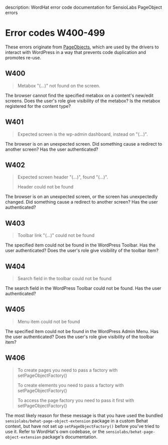 description: WordHat error code documentation for SensioLabs PageObject errors
# Error codes W400-499

These errors originate from [PageObjects](https://packagist.org/packages/sensiolabs/behat-page-object-extension), which are used by the drivers to interact with WordPress in a way that prevents code duplication and promotes re-use.

## W400
> Metabox "(...)" not found on the screen.

The browser cannot find the specified metabox on a content's new/edit screens.
Does the user's role give visibility of the metabox? Is the metabox registered for the content type?

## W401
> Expected screen is the wp-admin dashboard, instead on "(...)".

The browser is on an unexpected screen.
Did something cause a redirect to another screen? Has the user authenticated?

## W402
> Expected screen header "(...)", found "(...)".
>
> Header could not be found

The browser is on an unexpected screen, or the screen has unexpectedly changed.
Did something cause a redirect to another screen? Has the user authenticated?

## W403
> Toolbar link "(...)" could not be found

The specified item could not be found in the WordPress Toolbar.
Has the user authenticated? Does the user's role give visibility of the toolbar item?

## W404
> Search field in the toolbar could not be found

The search field in the WordPress Toolbar could not be found.
Has the user authenticated?

## W405
> Menu item could not be found

The specified item could not be found in the WordPress Admin Menu.
Has the user authenticated? Does the user's role give visibility of the toolbar item?

## W406
> To create pages you need to pass a factory with setPageObjectFactory()
>
> To create elements you need to pass a factory with setPageObjectFactory()
>
> To access the page factory you need to pass it first with setPageObjectFactory()

The most likely reason for these message is that you have used the bundled `sensiolabs/behat-page-object-extension` package in a custom Behat context, but have not set up `setPageObjectFactory()` before you've tried to use it. Refer to WordHat's own codebase, or the `sensiolabs/behat-page-object-extension` package's documentation.

